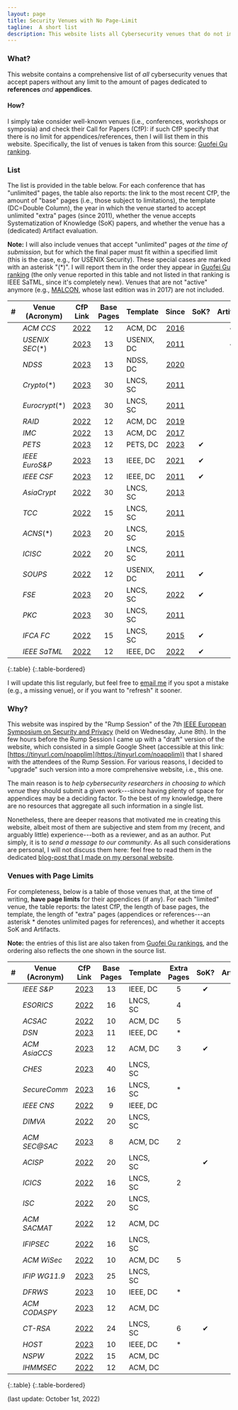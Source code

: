 ```yaml
---
layout: page
title: Security Venues with No Page-Limit
tagline:  A short list
description: This website lists all Cybersecurity venues that do not impose any limit to the length of the References/Appendices in the submitted papers
---
```



### What?

This website contains a comprehensive list of _all_ cybersecurity venues that accept papers without any limit to the amount of pages dedicated to **references** _and_ **appendices**.

#### How?

I simply take consider well-known venues (i.e., conferences, workshops or symposia) and check their Call for Papers (CfP): if such CfP specify that there is no limit for appendices/references, then I will list them in this website. Specifically, the list of venues is taken from this source: [Guofei Gu ranking](https://people.engr.tamu.edu/guofei/sec_conf_stat.htm).

### List
The list is provided in the table below. For each conference that has "unlimited" pages, the table also reports: the link to the most recent CfP, the amount of "base" pages (i.e., those subject to limitations), the template (DC=Double Column), the year in which the venue started to accept unlimited "extra" pages (since 2011), whether the venue accepts Systematization of Knowledge (SoK) papers, and whether the venue has a (dedicated) Artifact evaluation.

**Note:** I will also include venues that accept "unlimited" pages _at the time of submission_, but for which the final paper must fit within a specified limit (this is the case, e.g., for USENIX Security). These special cases are marked with an asterisk "(*)". I will report them in the order they appear in [Guofei Gu ranking](https://people.engr.tamu.edu/guofei/sec_conf_stat.htm) (the only venue reported in this table and not listed in that ranking is IEEE SaTML, since it's completely new). Venues that are not "active" anymore (e.g., [MALCON](https://malwareconference.org/), whose last edition was in 2017) are not included.




|  #  | Venue (Acronym) |                                 CfP Link                                 | Base Pages | Template   |                                 Since                                  | SoK? | Artifact? |
|:---:|-----------------|:------------------------------------------------------------------------:|:----------:|------------|:----------------------------------------------------------------------:|:----:|:---------:|
|     | _ACM CCS_       | [2022](https://www.sigsac.org/ccs/CCS2022/call-for/call-for-papers.html) |     12     | ACM, DC    | [2016](https://www.sigsac.org/ccs/CCS2016/call-for-papers/index.html)  |      |     ✔     |
|     | _USENIX SEC_(*) | [2023](https://www.usenix.org/sites/default/files/sec23_cfp_092722.pdf)  |     13     | USENIX, DC |  [2011](https://www.usenix.org/legacy/events/sec11/cfp/sec11cfp.pdf)   |      |     ✔     |
|     | _NDSS_          |     [2023](https://www.ndss-symposium.org/ndss2023/call-for-papers/)     |     13     | NDSS, DC   |    [2020](https://www.ndss-symposium.org/ndss2020/call-for-papers/)    |      |           |
|     | _Crypto_(*)     |          [2023](https://crypto.iacr.org/2023/callforpapers.php)          |     30     | LNCS, SC   |      [2011](https://www.iacr.org/conferences/crypto2011/cfp.html)      |      |           |
|     | _Eurocrypt_(*)  |       [2023](https://eurocrypt.iacr.org/2023/papersubmission.php)        |     30     | LNCS, SC   |     [2011](https://www.iacr.org/conferences/eurocrypt2011/cfp.php)     |      |           |
|     | _RAID_          |             [2022](https://raid2022.cs.ucy.ac.cy/call.html)              |     12     | ACM, DC    |          [2019](http://www.raid-2019.org/callForPapers.html)           |      |           |
|     | _IMC_           |          [2022](https://conferences.sigcomm.org/imc/2022/cfp/)           |     13     | ACM, DC    |         [2017](https://conferences.sigcomm.org/imc/2017/cfp/)          |      |           |
|     | _PETS_          |   [2023](https://petsymposium.org/authors23.php#submission-guidelines)   |     12     | PETS, DC   |  [2023](https://petsymposium.org/authors23.php#submission-guidelines)  |  ✔   |           |
|     | _IEEE EuroS&P_  |       [2023](https://www.ieee-security.org/TC/EuroSP2023/cfp.html)       |     13     | IEEE, DC   |      [2021](https://www.ieee-security.org/TC/EuroSP2021/cfp.html)      |  ✔   |           |
|     | _IEEE CSF_      |        [2023](https://www.ieee-security.org/TC/CSF2023/cfp.html)         |     12     | IEEE, DC   |          [2011](http://csf2011.inria.fr/call-for-papers.html)          |  ✔   |           |
|     | _AsiaCrypt_     |        [2022](https://asiacrypt.iacr.org/2022/callforpapers.php)         |     30     | LNCS, SC   |      [2013](https://www.iacr.org/conferences/asiacrypt2013/cfp/)       |      |           |
|     | _TCC_           |          [2022](https://tcc.iacr.org/2022/papersubmission.php)           |     15     | LNCS, SC   |        [2011](https://www.iacr.org/workshops/tcc2011/cfp.html)         |      |           |
|     | _ACNS_(*)       |        [2023](https://sulab-sever.u-aizu.ac.jp/ACNS2023/cfp.html)        |     20     | LNCS, SC   |              [2015](http://acns2015.cs.columbia.edu/cfp/)              |      |           |
|     | _ICISC_         |            [2022](http://www.icisc.org/static/callforpapers)             |     20     | LNCS, SC   | [2011](http://www.wikicfp.com/cfp/servlet/event.showcfp?eventid=17239) |      |           |
|     | _SOUPS_         |   [2022](https://www.usenix.org/conference/soups2022/call-for-papers)    |     12     | USENIX, DC |           [2011](http://cups.cs.cmu.edu/soups/2011/cfp.html)           |  ✔   |           |
|     | _FSE_           |           [2023](https://fse.iacr.org/2023/callforpapers.php)            |     20     | LNCS, SC   |           [2022](https://fse.iacr.org/2022/files/cfp_21.pdf)           |  ✔   |           |
|     | _PKC_           |           [2023](https://pkc.iacr.org/2023/callforpapers.php)            |     30     | LNCS, SC   |  [2011](https://www.iacr.org/workshops/pkc2011/Call_for_Papers.html)   |      |           |
|     | _IFCA FC_       |                   [2022](http://fc23.ifca.ai/cfp.html)                   |     15     | LNCS, SC   |                  [2015](http://fc15.ifca.ai/cfp.html)                  |  ✔   |
|     | _IEEE SaTML_    |                [2022](https://satml.org/participate-cfp/)                |     12     | IEEE, DC   |               [2022](https://satml.org/participate-cfp/)               |  ✔   |           |
{:.table}
{:.table-bordered}

I will update this list regularly, but feel free to [email me](mailto:giovanni.apruzzese@uni.li) if you spot a mistake (e.g., a missing venue), or if you want to "refresh" it sooner.


### Why?
This website was inspired by the "Rump Session" of the 7th [IEEE European Symposium on Security and Privacy](https://www.ieee-security.org/TC/EuroSP2022/program.html) (held on Wednesday, June 8th). In the few hours before the Rump Session I came up with a "draft" version of the website, which consisted in a simple Google Sheet (accessible at this link: [https://tinyurl.com/noapplim](https://tinyurl.com/noapplim)) that I shared with the attendees of the Rump Session. For various reasons, I decided to "upgrade" such version into a more comprehensive website, i.e., this one.

The main reason is to _help cybersecurity researchers in choosing to which venue_ they should submit a given work---since having plenty of space for appendices may be a deciding factor. To the best of my knowledge, there are no resources that aggregate all such information in a single list.

Nonetheless, there are deeper reasons that motivated me in creating this website, albeit most of them are subjective and stem from my (recent, and arguably little) experience---both as a reviewer, and as an author. Put simply, it is to _send a message to our community_. 
As all such considerations are personal, I will not discuss them here: feel free to read them in the dedicated [blog-post that I made on my personal website](https://www.giovanniapruzzese.com/posts/2022/secnopagelim).


### Venues with Page Limits

For completeness, below is a table of those venues that, at the time of writing, **have page limits** for their appendices (if any). For each "limited" venue, the table reports: the latest CfP, the length of base pages, the template, the length of "extra" pages (appendices or references---an asterisk * denotes unlimited pages for references), and whether it accepts SoK and Artifacts.  

**Note:** the entries of this list are also taken from [Guofei Gu rankings](https://people.engr.tamu.edu/guofei/sec_conf_stat.htm), and the ordering also reflects the one shown in the source list.






|  #  | Venue (Acronym) |                                  CfP Link                                  | Base Pages | Template | Extra Pages | SoK? | Artifact? |
|:---:|-----------------|:--------------------------------------------------------------------------:|:----------:|----------|:-----------:|:----:|:---------:|
|     | _IEEE S&P_      |       [2023](https://www.ieee-security.org/TC/SP2023/cfpapers.html)        |     13     | IEEE, DC |      5      |  ✔   |           |
|     | _ESORICS_       |            [2022](https://esorics2022.compute.dtu.dk/cfp.html)             |     16     | LNCS, SC |      4      |      |           |
|     | _ACSAC_         |                       [2022](https://www.acsac.org/)                       |     10     | ACM, DC  |      5      |      |     ✔     |
|     | _DSN_           |         [2023](https://dsn2023.dei.uc.pt/calls_cfp-research.html)          |     11     | IEEE, DC |      *      |      |           |
|     | _ACM AsiaCCS_   |        [2023](https://asiaccs2023.org/datescalls/call-for-papers/)         |     12     | ACM, DC  |      3      |  ✔   |           |
|     | _CHES_          |           [2023](https://ches.iacr.org/2023/cfp-ches2023-v3.pdf)           |     40     | LNCS, SC |             |      |     ✔     |
|     | _SecureComm_    | [2023](https://securecomm.eai-conferences.org/2022/submission/#authorskit) |     16     | LNCS, SC |      *      |      |           |
|     | _IEEE CNS_      |        [2022](https://cns2022.ieee-cns.org/submission-instructions)        |     9      | IEEE, DC |             |      |           |
|     | _DIMVA_         |                 [2022](https://sites.unica.it/dimva2022/)                  |     20     | LNCS, SC |             |      |           |
|     | _ACM SEC@SAC_   |           [2023](https://www.dmi.unict.it/giamp/sac/cfp2023.php)           |     8      | ACM, DC  |      2      |      |           |
|     | _ACISP_         |            [2022](https://uow-ic2.github.io/acisp2022/cfp.html)            |     20     | LNCS, SC |             |  ✔   |           |
|     | _ICICS_         |       [2022](https://icics2022.cyber.kent.ac.uk/call_for_papers.php)       |     16     | LNCS, SC |      2      |      |     ✔     |
|     | _ISC_           |              [2022](https://isc2022.petra.ac.id/callforpaper)              |     20     | LNCS, SC |             |      |           |
|     | _ACM SACMAT_    |         [2022](https://sacmat.dista.uninsubria.it/2022/papers.php)         |     12     | ACM, DC  |             |      |           |
|     | _IFIPSEC_       |   [2022](https://ifipsec2022.compute.dtu.dk/file/IFIPSEC2022-Flyer.pdf)    |     16     | LNCS, SC |             |      |           |
|     | _ACM WiSec_     |           [2022](https://wisec2022.cs.utsa.edu/call-for-papers/)           |     10     | ACM, DC  |      5      |      |     ✔     |
|     | _IFIP WG11.9_   |       [2023](http://www.ifip119.org/Conferences/WG11-9-CFP-2023.pdf)       |     25     | LNCS, SC |             |      |           |
|     | _DFRWS_         |             [2023](https://dfrws.org/submission-criteria-eu/)              |     10     | IEEE, DC |      *      |      |           |
|     | _ACM CODASPY_   |                [2023](http://www.codaspy.org/2023/cfp.html)                |     12     | ACM, DC  |             |      |           |
|     | _CT-RSA_        |        [2022](https://ct-rsa-2022.auckland.ac.nz/paper-submission/)        |     24     | LNCS, SC |      6      |  ✔   |           |
|     | _HOST_          |          [2023](http://www.hostsymposium.org/call-for-paper.php)           |     10     | IEEE, DC |      *      |      |           |
|     | _NSPW_          |                   [2022](https://www.nspw.org/2022/cfp)                    |     15     | ACM, DC  |             |      |           |
|     | _IHMMSEC_       |    [2022](https://www.ihmmsec.org/cms/upload/docs/IHMMSEC2022_CFP.pdf)     |     12     | ACM, DC  |             |      |           |
{:.table}
{:.table-bordered}

(last update: October 1st, 2022)